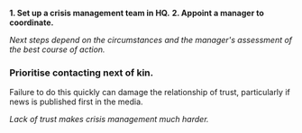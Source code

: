 [Title]: # (First Steps)
[Order]: # (14)

**1. Set up a crisis management team in HQ.** 
**2. Appoint a manager to coordinate.** 

_Next steps depend on the circumstances and the manager's assessment of the best course of action._

### Prioritise contacting next of kin.  

Failure to do this quickly can damage the relationship of trust, particularly if news is published first in the media.  

*Lack of trust makes crisis management much harder.*


